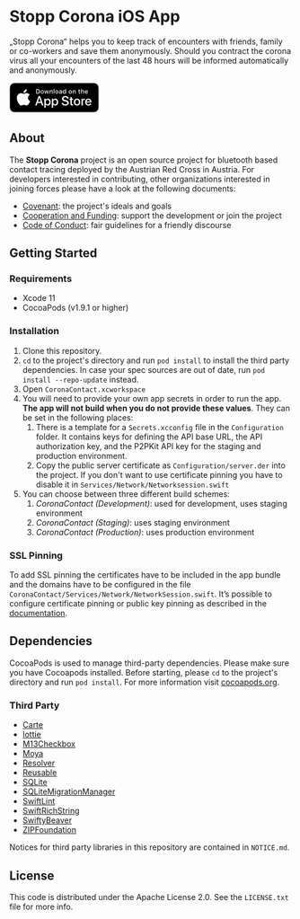 # Stopp Corona iOS App

„Stopp Corona“ helps you to keep track of encounters with friends, family or co-workers and save them anonymously. Should you contract the corona virus all your encounters of the last 48 hours will be informed automatically and anonymously.

[![App Store Download Link](.github/app-store-badge.png)](https://apps.apple.com/at/app/apple-store/id1503717224)

## About

The **Stopp Corona** project is an open source project for bluetooth based contact
tracing deployed by the Austrian Red Cross in Austria.  For developers interested
in contributing, other organizations interested in joining forces please have a look
at the following documents:

* [Covenant](https://github.com/austrianredcross/meta/blob/master/COVENANT.md): the project's ideals and goals
* [Cooperation and Funding](https://github.com/austrianredcross/meta/blob/master/COOPERATION.md): support the development or join the project
* [Code of Conduct](https://github.com/austrianredcross/meta/blob/master/CODE_OF_CONDUCT.md): fair guidelines for a friendly discourse

## Getting Started

### Requirements

* Xcode 11
* CocoaPods (v1.9.1 or higher)

### Installation

1. Clone this repository.
2. `cd` to the project's directory and run `pod install` to install the third party dependencies. In case your spec sources are out of date, run `pod install --repo-update` instead.
3. Open `CoronaContact.xcworkspace`
4. You will need to provide your own app secrets in order to run the app. **The app will not build when you do not provide these values**. They can be set in the following places:
    1. There is a template for a `Secrets.xcconfig` file in the `Configuration` folder. It contains keys for defining the API base URL, the API authorization key, and the P2PKit API key for the staging and production environment.
    2. Copy the public server certificate as `Configuration/server.der` into the project. If you don't want to use certificate pinning you have to disable it in `Services/Network/Networksession.swift`
5. You can choose between three different build schemes:
    1. *CoronaContact (Development)*: used for development, uses staging environment
    2. *CoronaContact (Staging)*: uses staging environment
    3. *CoronaContact (Production)*: uses production environment

### SSL Pinning

To add SSL pinning the certificates have to be included in the app bundle and the domains have to be configured in the file `CoronaContact/Services/Network/NetworkSession.swift`.
It’s possible to configure certificate pinning or public key pinning as described in the [documentation](https://github.com/Alamofire/Alamofire/blob/master/Documentation/AdvancedUsage.md#security).

## Dependencies

CocoaPods is used to manage third-party dependencies. Please make sure you have Cocoapods installed. Before starting, please `cd` to the project's directory and run `pod install`. For more information visit [cocoapods.org](https://cocoapods.org).

### Third Party

* [Carte](https://github.com/devxoul/Carte)
* [lottie](https://github.com/airbnb/lottie-ios)
* [M13Checkbox](https://github.com/Marxon13/M13Checkbox)
* [Moya](https://github.com/Moya/Moya)
* [Resolver](https://github.com/hmlongco/Resolver)
* [Reusable](https://github.com/AliSoftware/Reusable)
* [SQLite](https://github.com/stephencelis/SQLite.swift)
* [SQLiteMigrationManager](https://github.com/garriguv/SQLiteMigrationManager.swift)
* [SwiftLint](https://github.com/realm/SwiftLint)
* [SwiftRichString](https://github.com/malcommac/SwiftRichString)
* [SwiftyBeaver](https://github.com/SwiftyBeaver/SwiftyBeaver)
* [ZIPFoundation](https://github.com/weichsel/ZIPFoundation)

Notices for third party libraries in this repository are contained in `NOTICE.md`.

## License

This code is distributed under the Apache License 2.0. See the `LICENSE.txt` file for more info.
